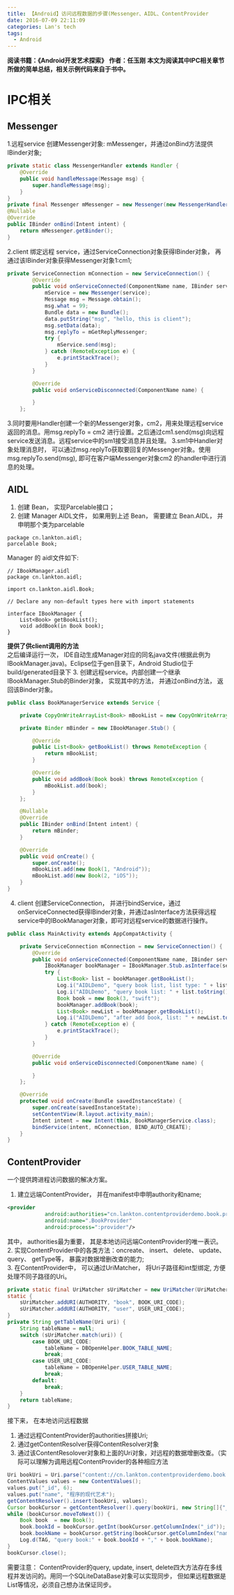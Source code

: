 ```yaml
---
title: 【Android】访问远程数据的步骤(Messenger、AIDL、ContentProvider
date: 2016-07-09 22:11:09
categories: Lan's tech
tags:
  - Android
---
```

**阅读书籍：《Android开发艺术探索》**
**作者：任玉刚**
**本文为阅读其中IPC相关章节所做的简单总结，相关示例代码来自于书中。**
# IPC相关
## Messenger
1.远程service 创建Messenger对象: mMessenger，并通过onBind方法提供IBinder对象; 
 
```java
private static class MessengerHandler extends Handler {
    @Override
    public void handleMessage(Message msg) {
        super.handleMessage(msg);
    }
}
private final Messenger mMessenger = new Messenger(new MessengerHandler());
@Nullable
@Override
public IBinder onBind(Intent intent) {
    return mMessenger.getBinder();
}
```
2.client 绑定远程 service，通过ServiceConnection对象获得IBinder对象， 再通过该IBinder对象获得Messenger对象1:cm1;

```java
private ServiceConnection mConnection = new ServiceConnection() {
        @Override
        public void onServiceConnected(ComponentName name, IBinder service) {
            mService = new Messenger(service);
            Message msg = Message.obtain();
            msg.what = 99;
            Bundle data = new Bundle();
            data.putString("msg", "hello, this is client");
            msg.setData(data);
            msg.replyTo = mGetReplyMessenger;
            try {
                mService.send(msg);
            } catch (RemoteException e) {
                e.printStackTrace();
            }
        }

        @Override
        public void onServiceDisconnected(ComponentName name) {

        }
    };
```

3.同时要用Handler创建一个新的Messenger对象，cm2，用来处理远程service返回的消息。用msg.replyTo = cm2 进行设置。之后通过cm1.send(msg)向远程service发送消息。远程service中的sm1接受消息并且处理。
3.sm1中Handler对象处理消息时， 可以通过msg.replyTo获取要回复的Messenger对象。使用msg.replyTo.send(msg), 即可在客户端Messenger对象cm2 的handler中进行消息的处理。

## AIDL
1. 创建 Bean， 实现Parcelable接口；
2. 创建 Manager AIDL文件， 如果用到上述 Bean， 需要建立 Bean.AIDL， 并申明那个类为parcelable

```aidl
package cn.lankton.aidl;
parcelable Book;
```
Manager 的 aidl文件如下:

```aidl
// IBookManager.aidl
package cn.lankton.aidl;

import cn.lankton.aidl.Book;

// Declare any non-default types here with import statements

interface IBookManager {
    List<Book> getBookList();
    void addBook(in Book book);
}

```
**提供了供client调用的方法**  
之后编译运行一次， IDE自动生成Manager对应的同名java文件(根据此例为 IBookManager.java)。Eclipse位于gen目录下，Android Studio位于build/generated目录下
3. 创建远程service。内部创建一个继承IBookManager.Stub的Binder对象， 实现其中的方法， 并通过onBind方法， 返回该Binder对象。

```java
public class BookManagerService extends Service {

    private CopyOnWriteArrayList<Book> mBookList = new CopyOnWriteArrayList<>();

    private Binder mBinder = new IBookManager.Stub() {

        @Override
        public List<Book> getBookList() throws RemoteException {
            return mBookList;
        }

        @Override
        public void addBook(Book book) throws RemoteException {
            mBookList.add(book);
        }
    };

    @Nullable
    @Override
    public IBinder onBind(Intent intent) {
        return mBinder;
    }

    @Override
    public void onCreate() {
        super.onCreate();
        mBookList.add(new Book(1, "Android"));
        mBookList.add(new Book(2, "iOS"));
    }
}
```
4. client 创建ServiceConnection， 并进行bindService，通过onServiceConnected获得IBinder对象，并通过asInterface方法获得远程service中的IBookManager对象，即可对远程service的数据进行操作。

```java
public class MainActivity extends AppCompatActivity {

    private ServiceConnection mConnection = new ServiceConnection() {
        @Override
        public void onServiceConnected(ComponentName name, IBinder service) {
            IBookManager bookManager = IBookManager.Stub.asInterface(service);
            try {
                List<Book> list = bookManager.getBookList();
                Log.i("AIDLDemo", "query book list, list type: " + list.getClass().getCanonicalName());
                Log.i("AIDLDemo", "query book list: " + list.toString());
                Book book = new Book(3, "swift");
                bookManager.addBook(book);
                List<Book> newList = bookManager.getBookList();
                Log.i("AIDLDemo", "after add book, list: " + newList.toString());
            } catch (RemoteException e) {
                e.printStackTrace();
            }
        }

        @Override
        public void onServiceDisconnected(ComponentName name) {

        }
    };

    @Override
    protected void onCreate(Bundle savedInstanceState) {
        super.onCreate(savedInstanceState);
        setContentView(R.layout.activity_main);
        Intent intent = new Intent(this, BookManagerService.class);
        bindService(intent, mConnection, BIND_AUTO_CREATE);
    }
}
```
## ContentProvider
一个提供跨进程访问数据的解决方案。  
1. 建立远端ContentProvider， 并在manifest中申明authority和name;  
```xml
<provider
            android:authorities="cn.lankton.contentproviderdemo.book.provider"
            android:name=".BookProvider"
            android:process=":provider"/>
```
其中， authorities最为重要， 其是本地访问远端ContentProvider的唯一表识。  
2. 实现ContentProvider中的各类方法：oncreate、 insert、 delete、 update、 query、 getType等， 暴露对数据增删改查的能力;  
3. 在ContentProvider中， 可以通过UriMatcher， 将Uri子路径和int型绑定, 方便处理不同子路径的Uri。  
 
``` java
private static final UriMatcher sUriMatcher = new UriMatcher(UriMatcher.NO_MATCH);
static {
    sUriMatcher.addURI(AUTHORITY, "book", BOOK_URI_CODE);
    sUriMatcher.addURI(AUTHORITY, "user", USER_URI_CODE);
}
private String getTableName(Uri uri) {
    String tableName = null;
    switch (sUriMatcher.match(uri)) {
        case BOOK_URI_CODE:
            tableName = DBOpenHelper.BOOK_TABLE_NAME;
            break;
        case USER_URI_CODE:
            tableName = DBOpenHelper.USER_TABLE_NAME;
            break;
        default:
            break;
    }
    return tableName;
}
```

接下来， 在本地访问远程数据  
1. 通过远程ContentProvider的authorities拼接Uri;  
2. 通过getContentResolver获得ContentResolver对象
3. 通过该ContentResolover对象和上面的Uri对象，对远程的数据增删改查。（实际可以理解为调用远程ContentProvider的各种相应方法  


```java
Uri bookUri = Uri.parse("content://cn.lankton.contentproviderdemo.book.provider/book");
ContentValues values = new ContentValues();
values.put("_id", 6);
values.put("name", "程序的现代艺术");
getContentResolver().insert(bookUri, values);
Cursor bookCursor = getContentResolver().query(bookUri, new String[]{"_id", "name"}, null, null, null);
while (bookCursor.moveToNext()) {
    Book book  = new Book();
    book.bookId = bookCursor.getInt(bookCursor.getColumnIndex("_id"));
    book.bookName = bookCursor.getString(bookCursor.getColumnIndex("name"));
    Log.d(TAG, "query book:" + book.bookId + "," + book.bookName);
}
bookCursor.close();
```

需要注意：
ContentProvider的query, update, insert, delete四大方法存在多线程并发访问的。用同一个SQLiteDataBase对象可以实现同步， 但如果远程数据是List等情况，必须自己想办法保证同步。